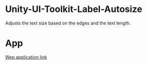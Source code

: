 # Unity-UI-Toolkit-Label-Autosize
 Adjusts the text size based on the edges and the text length.

# App
[Wep application link](https://mjkkaya.github.io/Unity-UI-Toolkit-Label-Autosize/Builds/Web/index.html) 


